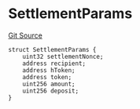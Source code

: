 # SettlementParams
[Git Source](https://github.com/Maia-DAO/test-env-V2/blob/84b5f9e8695c91ddb02f27bb3dfb1c652f55ced4/ulysses-omnichain/interfaces/IRootBridgeAgent.sol)


```solidity
struct SettlementParams {
    uint32 settlementNonce;
    address recipient;
    address hToken;
    address token;
    uint256 amount;
    uint256 deposit;
}
```

